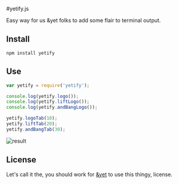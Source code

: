 #yetify.js

Easy way for us &yet folks to add some flair to terminal output.

## Install
`npm install yetify`

## Use
```js
var yetify = require('yetify');

console.log(yetify.logo());
console.log(yetify.liftLogo());
console.log(yetify.andBangLogo());

yetify.logoTab(10);
yetify.liftTab(20);
yetify.andBangTab(30);
```

![result](http://cl.ly/image/2808391V0C35/Screen%20Shot%202012-08-01%20at%2010.26.18%20PM.png)

## License

Let's call it the, you should work for [&yet](http://andyet.net) to use this thingy, license.